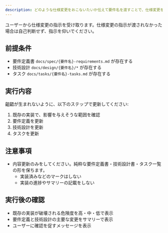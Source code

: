 ```yaml
---
description: どのような仕様変更をおこないたいか伝えて要件名を渡すことで、仕様変更をおこないます。
---
```


ユーザーから仕様変更の指示を受け取ります。仕様変更の指示が渡されなかった場合は自己判断せず、指示を仰いでください。

## 前提条件
- 要件定義書 `docs/spec/{要件名}-requirements.md` が存在する
- 技術設計 `docs/design/{要件名}/*` が存在する
- タスク `docs/tasks/{要件名}-tasks.md` が存在する

## 実行内容

齟齬が生まれないように、以下のステップで更新してください:

1. 既存の実装で、影響を与えそうな範囲を確認
2. 要件定義を更新
3. 技術設計を更新  
4. タスクを更新 

## 注意事項

- 内容更新のみをしてください。純粋な要件定義書・技術設計書・タスク一覧の形を保ちます。
  - 実装済みなどのマークはしない
  - 実装の進捗やサマリーの記載をしない

## 実行後の確認
- 既存の実装が破壊される危険度を高・中・低で表示
- 要件定義と技術設計の主要な変更をサマリーで表示
- ユーザーに確認を促すメッセージを表示
